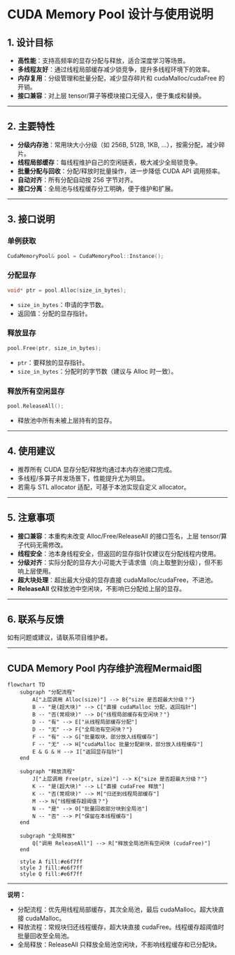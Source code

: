 # CUDA Memory Pool 设计与使用说明

## 1. 设计目标

- **高性能**：支持高频率的显存分配与释放，适合深度学习等场景。
- **多线程友好**：通过线程局部缓存减少锁竞争，提升多线程环境下的效率。
- **内存复用**：分级管理和批量分配，减少显存碎片和 cudaMalloc/cudaFree 的开销。
- **接口兼容**：对上层 tensor/算子等模块接口无侵入，便于集成和替换。

---

## 2. 主要特性

- **分级内存池**：常用块大小分级（如 256B, 512B, 1KB, ...），按需分配，减少碎片。
- **线程局部缓存**：每线程维护自己的空闲链表，极大减少全局锁竞争。
- **批量分配与回收**：分配/释放时批量操作，进一步降低 CUDA API 调用频率。
- **自动对齐**：所有分配自动按 256 字节对齐。
- **接口分离**：全局池与线程缓存分工明确，便于维护和扩展。

---

## 3. 接口说明

### 单例获取
```cpp
CudaMemoryPool& pool = CudaMemoryPool::Instance();
```

### 分配显存
```cpp
void* ptr = pool.Alloc(size_in_bytes);
```
- `size_in_bytes`：申请的字节数。
- 返回值：分配的显存指针。

### 释放显存
```cpp
pool.Free(ptr, size_in_bytes);
```
- `ptr`：要释放的显存指针。
- `size_in_bytes`：分配时的字节数（建议与 Alloc 时一致）。

### 释放所有空闲显存
```cpp
pool.ReleaseAll();
```
- 释放池中所有未被上层持有的显存。

---

## 4. 使用建议

- 推荐所有 CUDA 显存分配/释放均通过本内存池接口完成。
- 多线程/多算子并发场景下，性能提升尤为明显。
- 若需与 STL allocator 适配，可基于本池实现自定义 allocator。

---

## 5. 注意事项

- **接口兼容**：本重构未改变 Alloc/Free/ReleaseAll 的接口签名，上层 tensor/算子代码无需修改。
- **线程安全**：池本身线程安全，但返回的显存指针仅建议在分配线程内使用。
- **分级对齐**：实际分配的显存大小可能大于请求值（向上取整到分级），但不影响上层使用。
- **超大块处理**：超出最大分级的显存直接 cudaMalloc/cudaFree，不进池。
- **ReleaseAll** 仅释放池中空闲块，不影响已分配给上层的显存。

---

## 6. 联系与反馈
如有问题或建议，请联系项目维护者。 

---

## CUDA Memory Pool 内存维护流程Mermaid图

```mermaid
flowchart TD
    subgraph "分配流程"
        A["上层调用 Alloc(size)"] --> B{"size 是否超最大分级？"}
        B -- "是(超大块)" --> C["直接 cudaMalloc 分配，返回指针"]
        B -- "否(常规块)" --> D{"线程局部缓存有空闲块？"}
        D -- "有" --> E["从线程局部缓存分配"]
        D -- "无" --> F{"全局池有空闲块？"}
        F -- "有" --> G["批量取块，部分放入线程缓存"]
        F -- "无" --> H["cudaMalloc 批量分配新块，部分放入线程缓存"]
        E & G & H --> I["返回显存指针"]
    end

    subgraph "释放流程"
        J["上层调用 Free(ptr, size)"] --> K{"size 是否超最大分级？"}
        K -- "是(超大块)" --> L["直接 cudaFree 释放"]
        K -- "否(常规块)" --> M["归还到线程局部缓存"]
        M --> N{"线程缓存超阈值？"}
        N -- "是" --> O["批量回收部分块到全局池"]
        N -- "否" --> P["保留在本线程缓存"]
    end

    subgraph "全局释放"
        Q["调用 ReleaseAll"] --> R["释放全局池所有空闲块 (cudaFree)"]
    end

    style A fill:#e6f7ff
    style J fill:#e6f7ff
    style Q fill:#e6f7ff
```

---

**说明：**
- 分配流程：优先用线程局部缓存，其次全局池，最后 cudaMalloc。超大块直接 cudaMalloc。
- 释放流程：常规块归还线程缓存，超大块直接 cudaFree。线程缓存超阈值时批量回收至全局池。
- 全局释放：ReleaseAll 只释放全局池空闲块，不影响线程缓存和已分配块。 